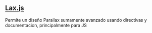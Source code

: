 ## [Lax.js](https://github.com/alexfoxy/lax.js)

Permite un diseño Parallax sumamente avanzado usando directivas y documentacion, principalmente para JS
